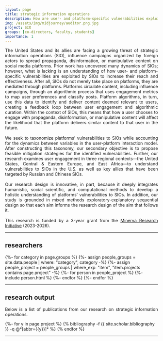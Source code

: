 ```yaml
---
layout: page
title: strategic information operations
description: How are user- and platform-specific vulnerabilities exploited by foreign actors?
img: /assets/img/midjourney/auditor.png.jpg
project: SIO
groups: [co-directors, faculty, students]
importance: 1
---
```


  <p style="text-align: justify">
The United States and its allies are facing a growing threat of strategic information operations (SIO), influence campaigns organized by foreign actors to spread propaganda, disinformation, or manipulative content on social media platforms. Prior work has uncovered many dynamics of SIOs; however, what is lacking is an understanding of how user- and platform-specific vulnerabilities are exploited by SIOs to increase their reach and effectiveness. After all, SIOs do not merely take place on platforms, they are mediated through platforms. Platforms circulate content, including influence campaigns, through an algorithmic process that uses engagement metrics to map user preferences and classify posts. Platform algorithms, in turn, use this data to identify and deliver content deemed relevant to users, creating a feedback loop between user engagement and algorithmic curation. Within the context of SIOs, this means that how a user chooses to engage with propaganda, disinformation, or manipulative content will affect the likelihood that the platform delivers similar content to that user in the future. 
        <br><br>
We seek to taxonomize platforms’ vulnerabilities to SIOs while accounting for the dynamics between variables in the user-platform interaction model. After constructing this taxonomy, our secondary objective is to propose feasible mitigation strategies for the identified vulnerabilities. Further, our research examines user engagement in three regional contexts—the United States, Central & Eastern Europe, and East Africa—to understand vulnerabilities to SIOs in the U.S. as well as key allies that have been targeted by Russian and Chinese SIOs. 
        <br><br>
Our research design is innovative, in part, because it deeply integrates humanistic, social scientific, and computational methods to develop a holistic understanding of platforms’ vulnerabilities to SIOs. In addition, our study is grounded in mixed methods exploratory-explanatory sequential design so that each aim informs the research design of the aim that follows it. 
        <br><br>
  This research is funded by a 3-year grant from the <a href="https://www.defense.gov/News/Releases/Release/Article/3408680/dod-awards-18-million-for-academic-research-on-the-socio-political-drivers-of-f/">Minerva Research Initiative</a> (2023-2026).

  </p>
<hr>

<h2> researchers </h2>
<div class="projects">
    <div class="grid">
        {%- for category in page.groups %}
            {%- assign people_groups = site.data.people | where: "category", category -%}
            {%- assign people_project = people_groups | where_exp: "item", "item.projects contains page.project" -%}
            {%- for person in people_project %}
                {%- include person.html %}
            {%- endfor %}
        {%- endfor %}
    </div>
</div>
<hr>

<h2> research output </h2>
  <p style="text-align: justify">
    Below is a list of publications from our research on strategic information operations.
  </p>
<div class="publications">
{%- for y in page.project %}
{% bibliography -f {{ site.scholar.bibliography }} -q @*[abbr={{y}}]* %}
{% endfor %}
</div>
<hr>
